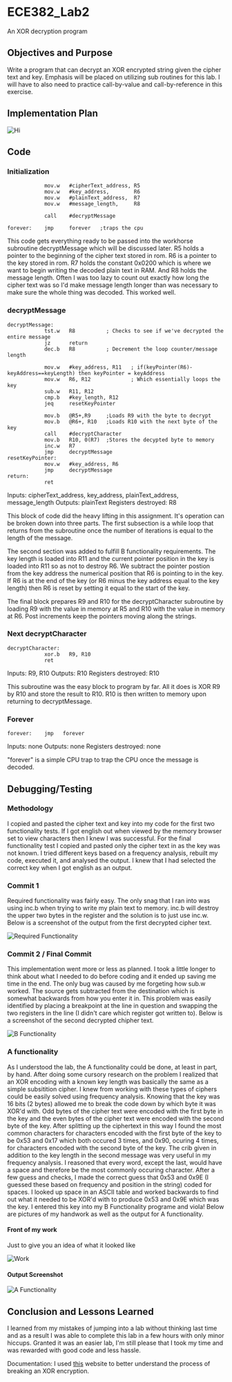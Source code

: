 ECE382_Lab2
===========

An XOR decryption program

## Objectives and Purpose

Write a program that can decrypt an XOR encrypted string given the cipher text and key. Emphasis will be placed on utilizing
sub routines for this lab. I will have to also need to practice call-by-value and call-by-reference in this exercise. 

## Implementation Plan

![Hi](prelab.jpg)

## Code
### Initialization

```
			mov.w   #cipherText_address, R5
			mov.w	#key_address,        R6
			mov.w	#plainText_address,  R7
			mov.w	#message_length,	 R8

			call    #decryptMessage

forever:    jmp     forever   ;traps the cpu
```

This code gets everything ready to be passed into the workhorse subroutine decryptMessage which will be discussed later.
R5 holds a pointer to the beginning of the cipher text stored in rom. R6 is a pointer to the key stored in rom. R7 holds
the constant 0x0200 which is where we want to begin writing the decoded plain text in RAM. And R8 holds the message length.
Often I was too lazy to count out exactly how long the cipher text was so I'd make message length longer than was necessary
to make sure the whole thing was decoded. This worked well. 

### decryptMessage

```
decryptMessage:
			tst.w	R8			; Checks to see if we've decrypted the entire message
			jz		return
			dec.b 	R8			; Decrement the loop counter/message length

			mov.w	#key_address, R11	; if(keyPointer(R6)-keyAddress==keyLength) then keyPointer = keyAddress
			mov.w	R6, R12				; Which essentially loops the key
			sub.w	R11, R12
			cmp.b	#key_length, R12
			jeq		resetKeyPointer

			mov.b	@R5+,R9	 	;Loads R9 with the byte to decrypt
			mov.b	@R6+, R10	;Loads R10 with the next byte of the key
			call	#decryptCharacter
			mov.b	R10, 0(R7)	;Stores the decypted byte to memory
			inc.w	R7
			jmp		decryptMessage
resetKeyPointer:
			mov.w	#key_address, R6
			jmp		decryptMessage
return:
            ret
```
Inputs: cipherText_address, key_address, plainText_address, message_length
Outputs: plainText
Registers destroyed: R8
	
This block of code did the heavy lifting in this assignment. It's operation can be broken down into three parts. The
first subsection is a while loop that returns from the subroutine once the number of iterations is equal to the length
of the message. 

The second section was added to fulfill B functionality requirements. The key length is loaded into R11
and the current pointer position in the key is loaded into R11 so as not to destroy R6. We subtract the pointer postion
from the key address the numerical position that R6 is pointing to in the key. If R6 is at the end of the key (or
R6 minus the key address equal to the key length) then R6 is reset by setting it equal to the start of the key.

The final block prepares R9 and R10 for the decryptCharacter subroutine by loading R9 with the value in memory at 
R5 and R10 with the value in memory at R6. Post increments keep the pointers moving along the strings. 

### Next decryptCharacter
	
```
decryptCharacter:
			xor.b	R9, R10
            ret
```
Inputs: R9, R10
Outputs: R10
Registers destroyed: R10

This subroutine was the easy block to program by far. All it does is XOR R9 by R10 and store the result to R10.
R10 is then written to memory upon returning to decryptMessage.
	
### Forever

```
forever:	jmp   forever
```
Inputs: none
Outputs: none
Registers destroyed: none	

"forever" is a simple CPU trap to trap the CPU once the message is decoded.
	
## Debugging/Testing

### Methodology

I copied and pasted the cipher text and key into my code for the first two functionality tests. If I got english out
when viewed by the memory browser set to view characters then I knew I was successful. For the final functionality
test I copied and pasted only the cipher text in as the key was not known. I tried different keys based on a frequency
analysis, rebuilt my code, executed it, and analysed the output. I knew that I had selected the correct key when I got
english as an output. 

### Commit 1

Required functionality was fairly easy. The only snag that I ran into was using inc.b when trying to write my plain
text to memory. inc.b will destroy the upper two bytes in the register and the solution is to just use inc.w. Below is
a screenshot of the output from the first decrypted cipher text.

![Required Functionality](req_functionality.jpg)

### Commit 2 / Final Commit

This implementation went more or less as planned. I took a little longer to think about what I needed to do before coding
and it ended up saving me time in the end. The only bug was caused by me forgeting how sub.w worked. The source gets 
subtracted from the destination which is somewhat backwards from how you enter it in. This problem was easily identified
by placing a breakpoint at the line in question and swapping the two registers in the line (I didn't care which register
got written to). Below is a screenshot of the second decrypted chipher text.

![B Functionality](b_functionality.jpg)

### A functionality

As I understood the lab, the A functionality could be done, at least in part, by hand. After doing some cursory research
on the problem I realized that an XOR encoding with a known key length was basically the same as a simple subsitition 
cipher. I knew from working with these types of ciphers could be easily solved using frequency analysis. Knowing that the
key was 16 bits (2 bytes) allowed me to break the code down by which byte it was XOR'd with. Odd bytes of the cipher text
were encoded with the first byte in the key and the even bytes of the cipher text were encoded with the second byte of the
key. After splitting up the ciphertext in this way I found the most common characters for characters encoded with the first
byte of the key to be 0x53 and 0x17 which both occured 3 times, and 0x90, ocuring 4 times, for characters encoded with the 
second byte of the key. The crib given in addition to the key length in the second message was very useful in my frequency
analysis. I reasoned that every word, except the last, would have a space and therefore be the most commonly occuring 
character. After a few guess and checks, I made the correct guess that 0x53 and 0x9E (I guessed these based on frequency and
position in the string) coded for spaces. I looked up space in an ASCII table and worked backwards to find out what it needed
to be XOR'd with to produce 0x53 and 0x9E which was the key. I entered this key into my B Functionality programe and viola!
Below are pictures of my handwork as well as the output for A functionality.

#### Front of my work
Just to give you an idea of what it looked like

![Work](work.jpg)

#### Output Screenshot

![A Functionality](a_functionality.jpg)

## Conclusion and Lessons Learned

I learned from my mistakes of jumping into a lab without thinking last time and as a result I was able to complete this lab 
in a few hours with only minor hiccups. Granted it was an easier lab, I'm still please that I took my time and was rewarded
with good code and less hassle. 

Documentation: I used [this](http://www.angelfire.com/electronic/kfrank/xor/index.html) website to better understand the
process of breaking an XOR encryption. 
